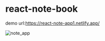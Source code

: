 # react-note-book
demo url:https://react-note-app1.netlify.app/

![note_app](https://user-images.githubusercontent.com/72608044/219651433-e7f63845-2266-46af-b152-5c5b2df41c1e.png)

